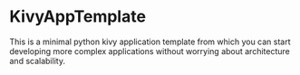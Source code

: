 # KivyAppTemplate
This is a minimal python kivy application template from which you can start developing more complex applications without worrying about architecture and scalability.

